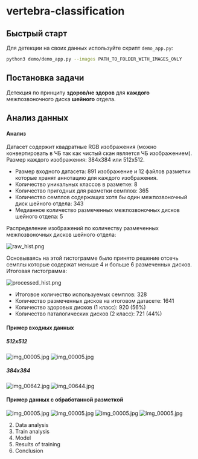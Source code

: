 # vertebra-classification
## Быстрый старт
Для детекции на своих данных используйте скрипт `demo_app.py`:
```bash
python3 demo/demo_app.py --images PATH_TO_FOLDER_WITH_IMAGES_ONLY
```

## Постановка задачи

Детекция по принципу **здоров/не здоров** для **каждого** 
межпозвоночного диска **шейного** отдела.

## Анализ данных

#### Анализ 

Датасет содержит квадратные RGB изображения (можно конвертировать в ЧБ так как 
чистый скан является ЧБ изображением). 
Размер каждого изображения: 384х384 или 512х512.

- Размер входного датасета: 891 изображение и 12 файлов разметки которые 
хранят аннотацию для каждого изображения.
- Количество уникальных классов в разметке: 8
- Количество пригодных для разметки семплов: 365
- Количество семплов содержащих хотя бы один межпозвоночный диск шейного отдела: 343
- Медианное количество размеченных межпозвоночных дисков шейного отдела: 5

Распределение изображений по количеству размеченных межпозвоночных дисков шейного отдела:

![raw_hist.png](content/raw_hist.png?raw=true)

Основываясь на этой гистограмме было принято решение отсечь семплы которые 
содержат меньше 4 и больше 6 размеченных дисков. Итоговая гистограмма:

![processed_hist.png](content/processed_hist.png?raw=true) 

- Итоговое количество используемых семплов: 328
- Количество размеченных дисков на итоговом датасете: 1641
- Количество здоровых дисков (1 класс): 920 (56%)
- Количество паталогических дисков (2 класс): 721 (44%)




#### Пример входных данных

##### 512x512

![img_00005.jpg](content/img_00492.jpg?raw=true)
![img_00005.jpg](content/img_00981.jpg?raw=true)


##### 384x384

![img_00642.jpg](content/img_00642_raw.jpg?raw=true)
![img_00644.jpg](content/img_00644.jpg?raw=true)


#### Пример данных с обработанной разметкой

![img_00005.jpg](content/img_00005.jpg?raw=true)
![img_00005.jpg](content/img_00347.jpg?raw=true)
![img_00005.jpg](content/img_00381.jpg?raw=true)
![img_00005.jpg](content/img_00642.jpg?raw=true)




2. Data analysis
3. Train analysis
4. Model
5. Results of training
6. Conclusion
